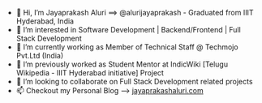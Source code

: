 - 👋 Hi, I’m Jayaprakash Aluri ==> @alurijayaprakash - Graduated from IIIT Hyderabad, India
- 👀 I’m interested in Software Development | Backend/Frontend | Full Stack Development
- 🌱 I’m currently working as Member of Technical Staff @ Techmojo Pvt.Ltd (India)
- 🌱 I’m previously worked as Student Mentor at IndicWiki [Telugu Wikipedia - IIIT Hyderabad initiative] Project
- 💞️ I’m looking to collaborate on Full Stack Development related projects
- 📫 Checkout my Personal Blog --> [jayaprakashaluri.com](https://jayaprakashaluri.com)
<!---
[![Jayaprakash's GitHub stats](https://github-readme-stats.vercel.app/api?username=alurijayaprakash&show_icons=true)](https://github.com/alurijayaprakash/github-readme-stats)

[![Top Langs](https://github-readme-stats.vercel.app/api/top-langs/?username=alurijayaprakash)](https://github.com/alurijayaprakash/github-readme-stats)
--->


<!---
alurijayaprakash/alurijayaprakash is a ✨ special ✨ repository because its `README.md` (this file) appears on your GitHub profile.
You can click the Preview link to take a look at your changes.

